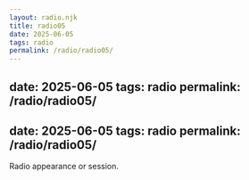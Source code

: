 ```yaml
---
layout: radio.njk
title: radio05
date: 2025-06-05
tags: radio
permalink: /radio/radio05/
---
```


date: 2025-06-05
tags: radio
permalink: /radio/radio05/
---

date: 2025-06-05
tags: radio
permalink: /radio/radio05/
---

Radio appearance or session.
